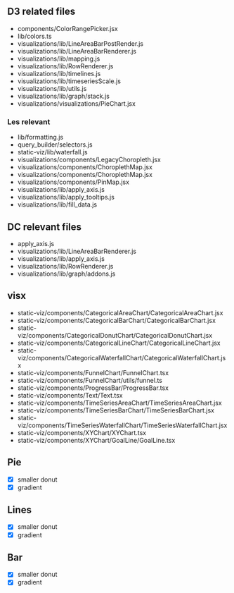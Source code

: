 ## D3 related files

- components/ColorRangePicker.jsx
- lib/colors.ts
- visualizations/lib/LineAreaBarPostRender.js
- visualizations/lib/LineAreaBarRenderer.js
- visualizations/lib/mapping.js
- visualizations/lib/RowRenderer.js
- visualizations/lib/timelines.js
- visualizations/lib/timeseriesScale.js
- visualizations/lib/utils.js
- visualizations/lib/graph/stack.js
- visualizations/visualizations/PieChart.jsx

### Les relevant

- lib/formatting.js
- query_builder/selectors.js
- static-viz/lib/waterfall.js
- visualizations/components/LegacyChoropleth.jsx
- visualizations/components/ChoroplethMap.jsx
- visualizations/components/ChoroplethMap.jsx
- visualizations/components/PinMap.jsx
- visualizations/lib/apply_axis.js
- visualizations/lib/apply_tooltips.js
- visualizations/lib/fill_data.js

## DC relevant files

- apply_axis.js
- visualizations/lib/LineAreaBarRenderer.js
- visualizations/lib/apply_axis.js
- visualizations/lib/RowRenderer.js
- visualizations/lib/graph/addons.js

## visx

- static-viz/components/CategoricalAreaChart/CategoricalAreaChart.jsx
- static-viz/components/CategoricalBarChart/CategoricalBarChart.jsx
- static-viz/components/CategoricalDonutChart/CategoricalDonutChart.jsx
- static-viz/components/CategoricalLineChart/CategoricalLineChart.jsx
- static-viz/components/CategoricalWaterfallChart/CategoricalWaterfallChart.jsx
- static-viz/components/FunnelChart/FunnelChart.tsx
- static-viz/components/FunnelChart/utils/funnel.ts
- static-viz/components/ProgressBar/ProgressBar.tsx
- static-viz/components/Text/Text.tsx
- static-viz/components/TimeSeriesAreaChart/TimeSeriesAreaChart.jsx
- static-viz/components/TimeSeriesBarChart/TimeSeriesBarChart.jsx
- static-viz/components/TimeSeriesWaterfallChart/TimeSeriesWaterfallChart.jsx
- static-viz/components/XYChart/XYChart.tsx
- static-viz/components/XYChart/GoalLine/GoalLine.tsx

## Pie

- [x] smaller donut
- [x] gradient

## Lines

- [x] smaller donut
- [x] gradient

## Bar

- [x] smaller donut
- [x] gradient
